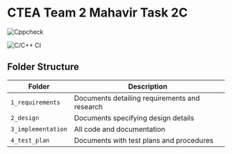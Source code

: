 # CTEA Team 2 Mahavir Task 2C

![Cppcheck](https://github.com/99003592/Team2-TaskCalculator/workflows/Cppcheck/badge.svg)

![C/C++ CI](https://github.com/99003592/Team2-TaskCalculator/workflows/C/C++%20CI/badge.svg)

## Folder Structure
Folder             | Description
-------------------| -----------------------------------------
`1_requirements`   | Documents detailing requirements and research
`2_design`         | Documents specifying design details
`3_implementation` | All code and documentation
`4_test_plan`      | Documents with test plans and procedures




